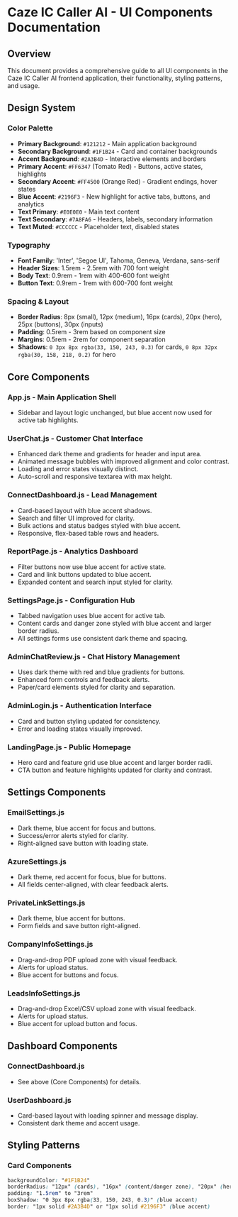 # Caze IC Caller AI - UI Components Documentation

## Overview
This document provides a comprehensive guide to all UI components in the Caze IC Caller AI frontend application, their functionality, styling patterns, and usage.

## Design System

### Color Palette
- **Primary Background**: `#121212` - Main application background
- **Secondary Background**: `#1F1B24` - Card and container backgrounds
- **Accent Background**: `#2A3B4D` - Interactive elements and borders
- **Primary Accent**: `#FF6347` (Tomato Red) - Buttons, active states, highlights
- **Secondary Accent**: `#FF4500` (Orange Red) - Gradient endings, hover states
- **Blue Accent**: `#2196F3` - New highlight for active tabs, buttons, and analytics
- **Text Primary**: `#E0E0E0` - Main text content
- **Text Secondary**: `#7A8FA6` - Headers, labels, secondary information
- **Text Muted**: `#CCCCCC` - Placeholder text, disabled states

### Typography
- **Font Family**: 'Inter', 'Segoe UI', Tahoma, Geneva, Verdana, sans-serif
- **Header Sizes**: 1.5rem - 2.5rem with 700 font weight
- **Body Text**: 0.9rem - 1rem with 400-600 font weight
- **Button Text**: 0.9rem - 1rem with 600-700 font weight

### Spacing & Layout
- **Border Radius**: 8px (small), 12px (medium), 16px (cards), 20px (hero), 25px (buttons), 30px (inputs)
- **Padding**: 0.5rem - 3rem based on component size
- **Margins**: 0.5rem - 2rem for component separation
- **Shadows**: `0 3px 8px rgba(33, 150, 243, 0.3)` for cards, `0 8px 32px rgba(30, 158, 218, 0.2)` for hero

## Core Components

### App.js - Main Application Shell
- Sidebar and layout logic unchanged, but blue accent now used for active tab highlights.

### UserChat.js - Customer Chat Interface
- Enhanced dark theme and gradients for header and input area.
- Animated message bubbles with improved alignment and color contrast.
- Loading and error states visually distinct.
- Auto-scroll and responsive textarea with max height.

### ConnectDashboard.js - Lead Management
- Card-based layout with blue accent shadows.
- Search and filter UI improved for clarity.
- Bulk actions and status badges styled with blue accent.
- Responsive, flex-based table rows and headers.

### ReportPage.js - Analytics Dashboard
- Filter buttons now use blue accent for active state.
- Card and link buttons updated to blue accent.
- Expanded content and search input styled for clarity.

### SettingsPage.js - Configuration Hub
- Tabbed navigation uses blue accent for active tab.
- Content cards and danger zone styled with blue accent and larger border radius.
- All settings forms use consistent dark theme and spacing.

### AdminChatReview.js - Chat History Management
- Uses dark theme with red and blue gradients for buttons.
- Enhanced form controls and feedback alerts.
- Paper/card elements styled for clarity and separation.

### AdminLogin.js - Authentication Interface
- Card and button styling updated for consistency.
- Error and loading states visually improved.

### LandingPage.js - Public Homepage
- Hero card and feature grid use blue accent and larger border radii.
- CTA button and feature highlights updated for clarity and contrast.

## Settings Components

### EmailSettings.js
- Dark theme, blue accent for focus and buttons.
- Success/error alerts styled for clarity.
- Right-aligned save button with loading state.

### AzureSettings.js
- Dark theme, red accent for focus, blue for buttons.
- All fields center-aligned, with clear feedback alerts.

### PrivateLinkSettings.js
- Dark theme, blue accent for buttons.
- Form fields and save button right-aligned.

### CompanyInfoSettings.js
- Drag-and-drop PDF upload zone with visual feedback.
- Alerts for upload status.
- Blue accent for buttons and focus.

### LeadsInfoSettings.js
- Drag-and-drop Excel/CSV upload zone with visual feedback.
- Alerts for upload status.
- Blue accent for upload button and focus.

## Dashboard Components

### ConnectDashboard.js
- See above (Core Components) for details.

### UserDashboard.js
- Card-based layout with loading spinner and message display.
- Consistent dark theme and accent usage.

## Styling Patterns

### Card Components
```css
backgroundColor: "#1F1B24"
borderRadius: "12px" (cards), "16px" (content/danger zone), "20px" (hero)
padding: "1.5rem" to "3rem"
boxShadow: "0 3px 8px rgba(33, 150, 243, 0.3)" (blue accent)
border: "1px solid #2A3B4D" or "1px solid #2196F3" (blue accent)